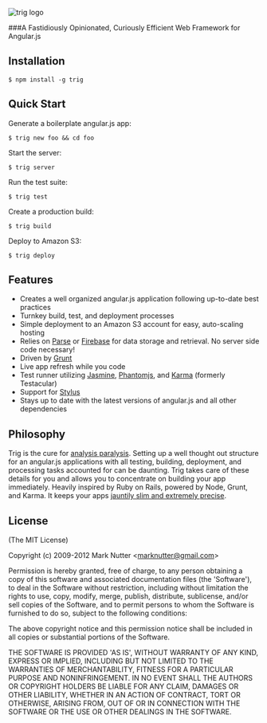 ![trig logo](https://dl.dropbox.com/u/205542/trig_logo_teal.png)


###A Fastidiously Opinionated, Curiously Efficient Web Framework for Angular.js

## Installation

    $ npm install -g trig

## Quick Start

 Generate a boilerplate angular.js app:

    $ trig new foo && cd foo

 Start the server:

    $ trig server

 Run the test suite:

    $ trig test

 Create a production build:

    $ trig build

 Deploy to Amazon S3:

    $ trig deploy

## Features

  * Creates a well organized angular.js application following up-to-date best practices
  * Turnkey build, test, and deployment processes
  * Simple deployment to an Amazon S3 account for easy, auto-scaling hosting
  * Relies on [Parse](http://parse.com) or [Firebase](http://firebase.com) for data storage and retrieval. No server side code necessary!
  * Driven by [Grunt](http://gruntjs.com/)
  * Live app refresh while you code
  * Test runner utilizing [Jasmine](https://jasmine.github.io/), [Phantomjs](http://phantomjs.org), and [Karma](http://karma-runner.github.com/0.8/index.html) (formerly Testacular)
  * Support for [Stylus](http://learnboost.github.com/stylus/)
  * Stays up to date with the latest versions of angular.js and all other dependencies

## Philosophy

  Trig is the cure for [analysis paralysis](http://en.wikipedia.org/wiki/Analysis_paralysis).
  Setting up a well thought out structure for an angular.js applications with all testing, building, deployment, and processing tasks accounted for
  can be daunting. Trig takes care of these details for you and allows you to concentrate on building your app immediately.
  Heavily inspired by Ruby on Rails, powered by Node, Grunt, and Karma. It keeps your apps [jauntily slim and extremely precise](http://www.merriam-webster.com/dictionary/trig).

## License

(The MIT License)

Copyright (c) 2009-2012 Mark Nutter &lt;marknutter@gmail.com&gt;

Permission is hereby granted, free of charge, to any person obtaining
a copy of this software and associated documentation files (the
'Software'), to deal in the Software without restriction, including
without limitation the rights to use, copy, modify, merge, publish,
distribute, sublicense, and/or sell copies of the Software, and to
permit persons to whom the Software is furnished to do so, subject to
the following conditions:

The above copyright notice and this permission notice shall be
included in all copies or substantial portions of the Software.

THE SOFTWARE IS PROVIDED 'AS IS', WITHOUT WARRANTY OF ANY KIND,
EXPRESS OR IMPLIED, INCLUDING BUT NOT LIMITED TO THE WARRANTIES OF
MERCHANTABILITY, FITNESS FOR A PARTICULAR PURPOSE AND NONINFRINGEMENT.
IN NO EVENT SHALL THE AUTHORS OR COPYRIGHT HOLDERS BE LIABLE FOR ANY
CLAIM, DAMAGES OR OTHER LIABILITY, WHETHER IN AN ACTION OF CONTRACT,
TORT OR OTHERWISE, ARISING FROM, OUT OF OR IN CONNECTION WITH THE
SOFTWARE OR THE USE OR OTHER DEALINGS IN THE SOFTWARE.
